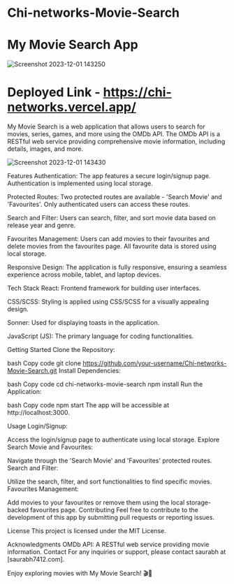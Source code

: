 # Chi-networks-Movie-Search
# My Movie Search App

![Screenshot 2023-12-01 143250](https://github.com/saurabh7412/Chi-networks-Movie-Search/assets/121215502/834da7a4-4f53-46a0-9ff3-90c8c47e3ce9)


# Deployed Link - https://chi-networks.vercel.app/


My Movie Search is a web application that allows users to search for movies, series, games, and more using the OMDb API. The OMDb API is a RESTful web service providing comprehensive movie information, including details, images, and more.

![Screenshot 2023-12-01 143430](https://github.com/saurabh7412/Chi-networks-Movie-Search/assets/121215502/bfed8924-046c-4703-8f47-b291d979f59f)


Features
Authentication: The app features a secure login/signup page. Authentication is implemented using local storage.

Protected Routes: Two protected routes are available - 'Search Movie' and 'Favourites'. Only authenticated users can access these routes.

Search and Filter: Users can search, filter, and sort movie data based on release year and genre.

Favourites Management: Users can add movies to their favourites and delete movies from the favourites page. All favourite data is stored using local storage.

Responsive Design: The application is fully responsive, ensuring a seamless experience across mobile, tablet, and laptop devices.

Tech Stack
React: Frontend framework for building user interfaces.

CSS/SCSS: Styling is applied using CSS/SCSS for a visually appealing design.

Sonner: Used for displaying toasts in the application.

JavaScript (JS): The primary language for coding functionalities.


Getting Started
Clone the Repository:

bash
Copy code
git clone https://github.com/your-username/Chi-networks-Movie-Search.git
Install Dependencies:

bash
Copy code
cd chi-networks-movie-search
npm install
Run the Application:

bash
Copy code
npm start
The app will be accessible at http://localhost:3000.

Usage
Login/Signup:

Access the login/signup page to authenticate using local storage.
Explore Search Movie and Favourites:

Navigate through the 'Search Movie' and 'Favourites' protected routes.
Search and Filter:

Utilize the search, filter, and sort functionalities to find specific movies.
Favourites Management:

Add movies to your favourites or remove them using the local storage-backed favourites page.
Contributing
Feel free to contribute to the development of this app by submitting pull requests or reporting issues.

License
This project is licensed under the MIT License.

Acknowledgments
OMDb API: A RESTful web service providing movie information.
Contact
For any inquiries or support, please contact saurabh at [saurabh7412.com].

Enjoy exploring movies with My Movie Search! 🎬🍿
